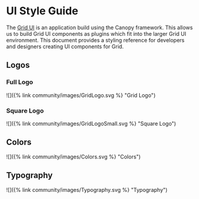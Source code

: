 <!--
  Copyright 2018-2021 Cargill Incorporated
  Licensed under Creative Commons Attribution 4.0 International License
  https://creativecommons.org/licenses/by/4.0/
-->

# UI Style Guide

The [Grid UI](https://github.com/hyperledger/grid/tree/master/ui) is an
application build using the Canopy framework. This allows us to build Grid UI
components as plugins which fit into the larger Grid UI environment. This
document provides a styling reference for developers and designers creating UI
components for Grid.

## Logos

### Full Logo

![]({% link community/images/GridLogo.svg %} "Grid Logo")

### Square Logo

![]({% link community/images/GridLogoSmall.svg %} "Square Logo")

## Colors

![]({% link community/images/Colors.svg %} "Colors")

## Typography

![]({% link community/images/Typography.svg %} "Typography")
